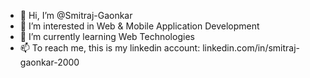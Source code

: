 - 👋 Hi, I’m @Smitraj-Gaonkar
- 👀 I’m interested in Web & Mobile Application Development
- 🌱 I’m currently learning Web Technologies
- 📫 To reach me, this is my linkedin account: linkedin.com/in/smitraj-gaonkar-2000

<!---
Smitraj-Gaonkar/Smitraj-Gaonkar is a ✨ special ✨ repository because its `README.md` (this file) appears on your GitHub profile.
You can click the Preview link to take a look at your changes.
--->
